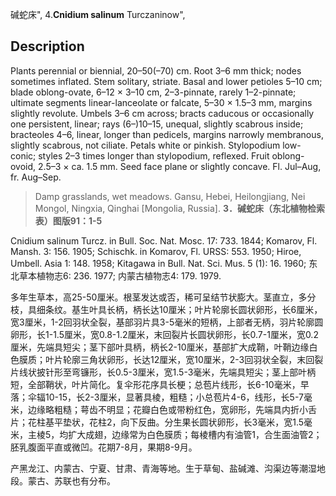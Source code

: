 碱蛇床",
4.**Cnidium salinum** Turczaninow",

## Description
Plants perennial or biennial, 20–50(–70) cm. Root 3–6 mm thick; nodes sometimes inflated. Stem solitary, striate. Basal and lower petioles 5–10 cm; blade oblong-ovate, 6–12 × 3–10 cm, 2–3-pinnate, rarely 1–2-pinnate; ultimate segments linear-lanceolate or falcate, 5–30 × 1.5–3 mm, margins slightly revolute. Umbels 3–6 cm across; bracts caducous or occasionally one persistent, linear; rays (6–)10–15, unequal, slightly scabrous inside; bracteoles 4–6, linear, longer than pedicels, margins narrowly membranous, slightly scabrous, not ciliate. Petals white or pinkish. Stylopodium low-conic; styles 2–3 times longer than stylopodium, reflexed. Fruit oblong-ovoid, 2.5–3 × ca. 1.5 mm. Seed face plane or slightly concave. Fl. Jul–Aug, fr. Aug–Sep.

> Damp grasslands, wet meadows. Gansu, Hebei, Heilongjiang, Nei Mongol, Ningxia, Qinghai [Mongolia, Russia].
**3．碱蛇床（东北植物检索表）图版91：1-5**

Cnidium salinum Turcz. in Bull. Soc. Nat. Mosc. 17: 733. 1844; Komarov, Fl. Mansh. 3: 156. 1905; Schischk. in Komarov, Fl. URSS: 553. 1950; Hiroe, Umbell. Asia 1: 148. 1958; Kitagawa in Bull. Nat. Sci. Mus. 5 (1): 16. 1960; 东北草本植物志6: 236. 1977; 内蒙古植物志4: 179. 1979.

多年生草本，高25-50厘米。根茎发达或否，稀可呈结节状膨大。茎直立，多分枝，具细条纹。基生叶具长柄，柄长达10厘米；叶片轮廓长圆状卵形，长6厘米，宽3厘米，1-2回羽状全裂，基部羽片具3-5毫米的短柄，上部者无柄，羽片轮廓圆卵形，长1-1.5厘米，宽0.8-1.2厘米，末回裂片长圆状卵形，长0.7-1厘米，宽0.2厘米，先端具短尖；茎下部叶具柄，柄长2-10厘米，基部扩大成鞘，叶鞘边缘白色膜质；叶片轮廓三角状卵形，长达12厘米，宽10厘米，2-3回羽状全裂，末回裂片线状披针形至弯镰形，长0.5-3厘米，宽1.5-3毫米，先端具短尖；茎上部叶柄短，全部鞘状，叶片简化。复伞形花序具长梗；总苞片线形，长6-10毫米，早落；伞辐10-15，长2-3厘米，显著具棱，粗糙；小总苞片4-6，线形，长5-7毫米，边缘略粗糙；萼齿不明显；花瓣白色或带粉红色，宽卵形，先端具内折小舌片；花柱基平垫状，花柱2，向下反曲。分生果长圆状卵形，长3毫米，宽1.5毫米，主棱5，均扩大成翅，边缘常为白色膜质；每棱槽内有油管1，合生面油管2；胚乳腹面平直或微凹。花期7-8月，果期8-9月。

产黑龙江、内蒙古、宁夏、甘肃、青海等地。生于草甸、盐碱滩、沟渠边等潮湿地段。蒙古、苏联也有分布。
